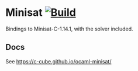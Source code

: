# Minisat [![Build](https://github.com/c-cube/ocaml-minisat/actions/workflows/main.yml/badge.svg)](https://github.com/c-cube/ocaml-minisat/actions/workflows/main.yml)

Bindings to Minisat-C-1.14.1, with the solver included.

## Docs

See https://c-cube.github.io/ocaml-minisat/
